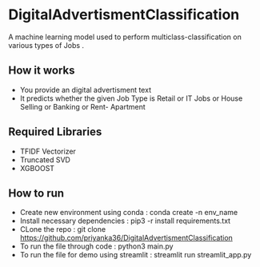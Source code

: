 # DigitalAdvertismentClassification
A machine learning model used to perform multiclass-classification on various types of Jobs .

## How it works 
- You provide an digital advertisment text
- It predicts whether the given Job Type is Retail or IT Jobs or House Selling or Banking or Rent- Apartment

## Required Libraries 
- TFIDF Vectorizer
- Truncated SVD 
- XGBOOST 

## How to run 
- Create new environment using conda : conda create -n env_name
- Install necessary dependencies : pip3 -r install requirements.txt
- CLone the repo : git clone https://github.com/priyanka36/DigitalAdvertismentClassification 
- To run the file through code : python3 main.py
- To run the file for demo using streamlit : streamlit run streamlit_app.py 






